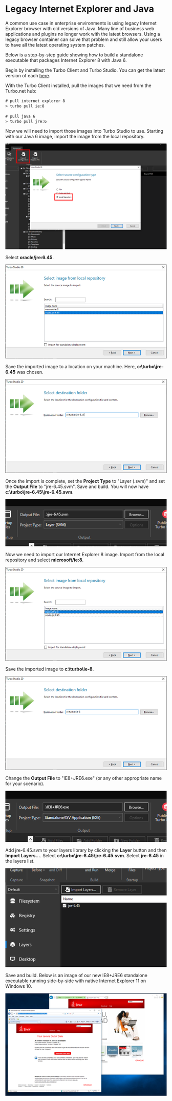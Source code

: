 # Legacy Internet Explorer and Java

A common use case in enterprise environments is using legacy Internet Explorer browser with old versions of Java. Many line of business web applications and plugins no longer work with the latest browsers. Using a legacy browser container can solve that problem and still allow your users to have all the latest operating system patches.

Below is a step-by-step guide showing how to build a standalone executable that packages Internet Explorer 8 with Java 6.

Begin by installing the Turbo Client and Turbo Studio. You can get the latest version of each [here](https://turbo.net/download).

With the Turbo Client installed, pull the images that we need from the Turbo.net hub:

```
# pull internet explorer 8
> turbo pull ie:8

# pull java 6
> turbo pull jre:6
```

Now we will need to import those images into Turbo Studio to use. Starting with our Java 6 image, import the image from the local repository.

![Turbo Studio Import Local Repository](/images/importrepo.png)

Select **oracle/jre:6.45**.

![Turbo Studio Import JRE](/images/importjre.png)

Save the imported image to a location on your machine. Here, **c:\turbo\jre-6.45** was chosen.

![Turbo Studio Import JRE Destination Folder](/images/importjre-2.png)

Once the import is complete, set the **Project Type** to "Layer (.svm)" and set the **Output File** to "jre-6.45.svm". Save and build. You will now have **c:\turbo\jre-6.45\jre-6.45.svm**.

![Turbo Studio Import JRE Output Options](/images/importjre-3.png)

Now we need to import our Internet Explorer 8 image. Import from the local repository and select **microsoft/ie:8**.

![Turbo Studio Import IE](/images/importie.png)

Save the imported image to **c:\turbo\ie-8**.

![Turbo Studio Import IE Destination Folder](/images/importie-2.png)

Change the **Output File** to "IE8+JRE6.exe" (or any other appropriate name for your scenario).

![Turbo Studio Import IE Output Options](/images/importie-3.png)

Add jre-6.45.svm to your layers library by clicking the **Layer** button and then **Import Layers...**. Select **c:\turbo\jre-6.45\jre-6.45.svm**. Select **jre-6.45** in the layers list.

![Turbo Studio JRE Layer](/images/layers-jre.png)

Save and build. Below is an image of our new IE8+JRE6 standalone executable running side-by-side with native Internet Explorer 11 on Windows 10.

![Studio IE + JRE launch](/images/usecase_iejre10.png)
